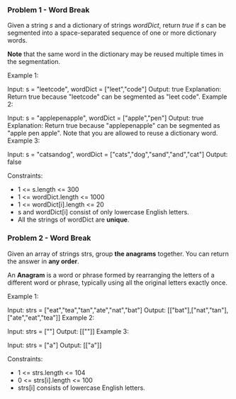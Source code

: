### Problem 1 - Word Break
Given a string *s* and a dictionary of strings *wordDict*, return *true* if *s* can be segmented into a space-separated sequence of one or more dictionary words.

**Note** that the same word in the dictionary may be reused multiple times in the segmentation.

Example 1:

Input: s = "leetcode", wordDict = ["leet","code"]
Output: true
Explanation: Return true because "leetcode" can be segmented as "leet code".
Example 2:

Input: s = "applepenapple", wordDict = ["apple","pen"]
Output: true
Explanation: Return true because "applepenapple" can be segmented as "apple pen apple".
Note that you are allowed to reuse a dictionary word.
Example 3:

Input: s = "catsandog", wordDict = ["cats","dog","sand","and","cat"]
Output: false

Constraints:

- 1 <= s.length <= 300
- 1 <= wordDict.length <= 1000
- 1 <= wordDict[i].length <= 20
- s and wordDict[i] consist of only lowercase English letters.
- All the strings of wordDict are **unique**.





### Problem 2 - Word Break
Given an array of strings strs, group **the anagrams** together. You can return the answer in **any order**.

An **Anagram** is a word or phrase formed by rearranging the letters of a different word or phrase, typically using all the original letters exactly once.

Example 1:

Input: strs = ["eat","tea","tan","ate","nat","bat"]
Output: [["bat"],["nat","tan"],["ate","eat","tea"]]
Example 2:

Input: strs = [""]
Output: [[""]]
Example 3:

Input: strs = ["a"]
Output: [["a"]]

Constraints:

- 1 <= strs.length <= 104
- 0 <= strs[i].length <= 100
- strs[i] consists of lowercase English letters.